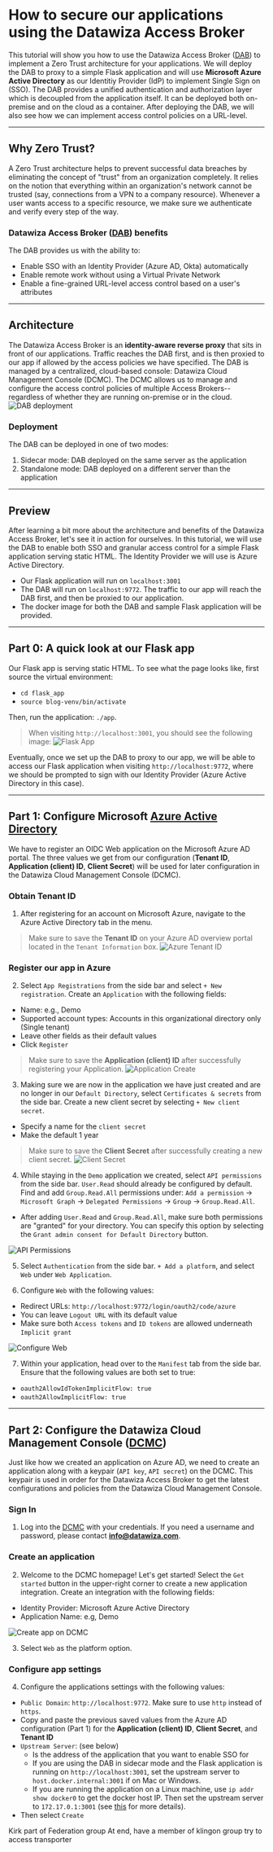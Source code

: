 # How to secure our applications using the Datawiza Access Broker 

This tutorial will show you how to use the Datawiza Access Broker ([DAB](https://datawiza.com/access-broker)) to implement a Zero Trust architecture for your applications. We will deploy the DAB to proxy to a simple Flask application and will use **Microsoft Azure Active Directory** as our Identitiy Provider (IdP) to implement Single Sign on (SSO). The DAB provides a unified authentication and authorization layer which is decoupled from the application itself. It can be deployed both on-premise and on the cloud as a container. After deploying the DAB, we will also see how we can implement access control policies on a URL-level. 

---

## Why Zero Trust?
A Zero Trust architecture helps to prevent successful data breaches by eliminating the concept of "trust" from an organization completely. It relies on the notion that everything within an organization's network cannot be trusted (say, connections from a VPN to a company resource). Whenever a user wants access to a specific resource, we make sure we authenticate and verify every step of the way. 

### Datawiza Access Broker ([DAB](https://datawiza.com/access-broker)) benefits

The DAB provides us with the ability to:
* Enable SSO with an Identity Provider (Azure AD, Okta) automatically
* Enable remote work without using a Virtual Private Network
* Enable a fine-grained URL-level access control based on a user's attributes

---

## Architecture
The Datawiza Access Broker is an **identity-aware reverse proxy** that sits in front of our applications. Traffic reaches the DAB first, and is then proxied to our app if allowed by the access policies we have specified. The DAB is managed by a centralized, cloud-based console: Datawiza Cloud Management Console (DCMC). The DCMC allows us to manage and configure the access control policies of multiple Access Brokers--regardless of whether they are running on-premise or in the cloud. 
![DAB deployment](./img/architecture_deployment.png)

### Deployment
The DAB can be deployed in one of two modes:
1. Sidecar mode: DAB deployed on the same server as the application
2. Standalone mode: DAB deployed on a different server than the application

---

## Preview
After learning a bit more about the architecture and benefits of the Datawiza Access Broker, let's see it in action for ourselves. In this tutorial, we will use the DAB to enable both SSO and granular access control for a simple Flask application serving static HTML. The Identity Provider we will use is Azure Active Directory. 
* Our Flask application will run on `localhost:3001`
* The DAB will run on `localhost:9772`. The traffic to our app will reach the DAB first, and then be proxied to our application. 
* The docker image for both the DAB and sample Flask application will be provided.
 
---

## Part 0: A quick look at our Flask app
Our Flask app is serving static HTML. To see what the page looks like, first source the virtual environment:
* `cd flask_app`
* `source blog-venv/bin/activate`

Then, run the application: `./app`.
> When visiting `http://localhost:3001`, you should see the following image:
![Flask App](./img/flask_app.png)

Eventually, once we set up the DAB to proxy to our app, we will be able to access our Flask application when visiting `http://localhost:9772`, where we should be prompted to sign with our Identity Provider (Azure Active Directory in this case).

--- 

## Part 1: Configure Microsoft [Azure Active Directory](https://azure.microsoft.com/en-us/services/active-directory/)
We have to register an OIDC Web application on the Microsoft Azure AD portal. The three values we get from our configuration (**Tenant ID**, **Application (client) ID**, **Client Secret**) will be used for later configuration in the Datawiza Cloud Management Console (DCMC). 

### Obtain Tenant ID
1. After registering for an account on Microsoft Azure, navigate to the Azure Active Directory tab in the menu. 
> Make sure to save the **Tenant ID** on your Azure AD overview portal located in the `Tenant Information` box. 
![Azure Tenant ID](./img/azure_tenant_id.png)

### Register our app in Azure
2. Select `App Registrations` from the side bar and select `+ New registration`. Create an `Application` with the following fields:
* Name: e.g., Demo
* Supported account types: Accounts in this organizational directory only (Single tenant)
* Leave other fields as their default values
* Click `Register`

> Make sure to save the **Application (client) ID** after successfully registering your Application.
![Application Create](./img/create_application.png)

3. Making sure we are now in the application we have just created and are no longer in our `Default Directory`, select `Certificates & secrets` from the side bar. Create a new client secret by selecting `+ New client secret`. 
* Specify a name for the `client secret`
* Make the default 1 year

> Make sure to save the **Client Secret** after successfully creating a new client secret.
![Client Secret](./img/client_secret.png)

4. While staying in the `Demo` application we created, select `API permissions` from the side bar. `User.Read` should already be configured by default. Find and add `Group.Read.All` permissions under: `Add a permission` -> `Microsoft Graph` -> `Delegated Permissions` -> `Group` -> `Group.Read.All`. 
* After adding `User.Read` and `Group.Read.All`, make sure both permissions are "granted" for your directory. You can specify this option by selecting the `Grant admin consent for Default Directory` button. 

![API Permissions](./img/api_permissions.png)

5. Select `Authentication` from the side bar. `+ Add a platform`, and select `Web` under `Web Application`. 

6. Configure `Web` with the following values:
* Redirect URLs: `http://localhost:9772/login/oauth2/code/azure`
* You can leave `Logout URL` with its default value
* Make sure both `Access tokens` and `ID tokens` are allowed underneath `Implicit grant`

![Configure Web](./img/configure_web.png)

7. Within your application, head over to the `Manifest` tab from the side bar. Ensure that the following values are both set to true:
* `oauth2AllowIdTokenImplicitFlow: true`
* `oauth2AllowImplicitFlow: true`

--- 

## Part 2: Configure the Datawiza Cloud Management Console ([DCMC](https://console.datawiza.com/login))
Just like how we created an application on Azure AD, we need to create an application along with a keypair (`API key`, `API secret`) on the DCMC. This keypair is used in order for the Datawiza Access Broker to get the latest configurations and policies from the Datawiza Cloud Management Console. 

### Sign In
1. Log into the [DCMC](https://console.datawiza.com/login) with your credentials. If you need a username and password, please contact **info@datawiza.com**. 

### Create an application
2. Welcome to the DCMC homepage! Let's get started! Select the `Get started` button in the upper-right corner to create a new application integration. Create an integration with the following fields:
* Identity Provider: Microsoft Azure Active Directory
* Application Name: e.g, Demo

![Create app on DCMC](./img/create_app_DCMC.png)

3. Select `Web` as the platform option.

### Configure app settings
4. Configure the applications settings with the following values:
* `Public Domain`: `http://localhost:9772`. Make sure to use `http` instead of `https`. 
* Copy and paste the previous saved values from the Azure AD configuration (Part 1) for the **Application (client) ID**, **Client Secret**, and **Tenant ID**
* `Upstream Server`: (see below)
    * Is the address of the application that you want to enable SSO for
    * If you are using the DAB in sidecar mode and the Flask application is running on `http://localhost:3001`, set the upstream server to `host.docker.internal:3001` if on Mac or Windows.  
    * If you are running the application on a Linux machine, use `ip addr show docker0` to get the docker host IP. Then set the upstream server to `172.17.0.1:3001` (see [this](https://stackoverflow.com/questions/24319662/from-inside-of-a-docker-container-how-do-i-connect-to-the-localhost-of-the-mach) for more details). 
* Then select `Create`

















Kirk part of Federation group
At end, have a member of klingon group try to access transporter
